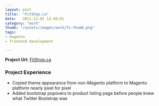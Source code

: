 ```yaml
---
layout: post
title:  "FitShop.ca"
date:   2011-12-01 13:49:01
category: "work"
thumb: "/assets/images/work/fs-thumb.png"
tags:
- magento
- frontend development

---
```



**Project Url:** [FitShop.ca](http://fitshop.ca)

### Project Experience

- Copied theme appearance from non-Magento platform to Magento platform nearly pixel for pixel
- Added bootstrap popovers to product listing page before people knew what Twitter Bootstrap was